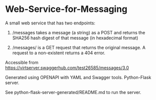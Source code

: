 # Web-Service-for-Messaging

A small web service that has two endpoints:

1. /messages takes a message (a string) as a POST and returns the SHA256 hash digest of that
message (in hexadecimal format)

2. /messages/<hash> is a GET request that returns the original message. A request to a non-existent
<hash> returns a 404 error.
  
Accessible from https://virtserver.swaggerhub.com/test26585/messages/3.0
  
  
  Generated using OPENAPI with YAML and Swagger tools.
  Python-Flask server.

  See python-flask-server-generated/README.md to run the server.
